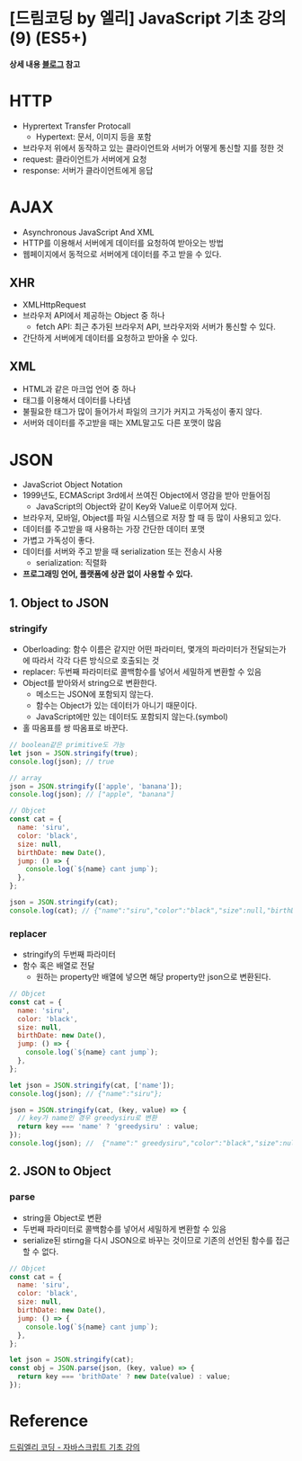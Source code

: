 # [드림코딩 by 엘리] JavaScript 기초 강의(9) (ES5+)

**상세 내용 [블로그](https://greedysiru.tistory.com/550) 참고**



# HTTP

* Hyprertext Transfer Protocall
  * Hypertext: 문서, 이미지 등을 포함
* 브라우저 위에서 동작하고 있는 클라이언트와 서버가 어떻게 통신할 지를 정한 것
* request: 클라이언트가 서버에게 요청
* response: 서버가 클라이언트에게 응답



# AJAX

* Asynchronous JavaScript And XML
* HTTP를 이용해서 서버에게 데이터를 요청하여 받아오는 방법
* 웹페이지에서 동적으로 서버에게 데이터를 주고 받을 수 있다.



## XHR

* XMLHttpRequest
* 브라우저 API에서 제공하는 Object 중 하나
  * fetch API: 최근 추가된 브라우저 API, 브라우저와 서버가 통신할 수 있다.
* 간단하게 서버에게 데이터를 요청하고 받아올 수 있다.



## XML

* HTML과 같은 마크업 언어 중 하나
* 태그를 이용해서 데이터를 나타냄
* 불필요한 태그가 많이 들어가서 파일의 크기가 커지고 가독성이 좋지 않다.
* 서버와 데이터를 주고받을 때는 XML말고도 다른 포맷이 많음



# JSON

* JavaScriot Object Notation
* 1999년도, ECMAScript 3rd에서 쓰여진 Object에서 영감을 받아 만들어짐
  * JavaScript의 Object와 같이 Key와 Value로 이루어져 있다.
* 브라우저, 모바일, Object를 파일 시스템으로 저장 할 때 등 많이 사용되고 있다.
* 데이터를 주고받을 때 사용하는 가장 간단한 데이터 포맷
* 가볍고 가독성이 좋다.
* 데이터를 서버와 주고 받을 때 serialization 또는 전송시 사용
  * serialization: 직렬화
* **프로그래밍 언어, 플랫폼에 상관 없이 사용할 수 있다.**



## 1. Object to JSON



### stringify

* Oberloading: 함수 이름은 같지만 어떤 파라미터, 몇개의 파라미터가 전달되는가에 따라서 각각 다른 방식으로 호출되는 것
* replacer: 두번째 파라미터로 콜백함수를 넣어서 세밀하게 변환할 수 있음
* Object를 받아와서 string으로 변환한다.
  * 메소드는 JSON에 포함되지 않는다.
  * 함수는 Object가 있는 데이터가 아니기 때문이다.
  * JavaScript에만 있는 데이터도 포함되지 않는다.(symbol)
* 홀 따옴표를 쌍 따옴표로 바꾼다.

```JavaScript
// boolean같은 primitive도 가능
let json = JSON.stringify(true);
console.log(json); // true

// array
json = JSON.stringify(['apple', 'banana']);
console.log(json); // ["apple", "banana"]

// Objcet
const cat = {
  name: 'siru',
  color: 'black',
  size: null,
  birthDate: new Date(),
  jump: () => {
    console.log(`${name} cant jump`);
  },
};

json = JSON.stringify(cat);
console.log(cat); // {"name":"siru","color":"black","size":null,"birthDate":"2021-06-26T17:31:54.943Z"}
```



### replacer

* stringify의 두번째 파라미터
* 함수 혹은 배열로 전달
  * 원하는 property만 배열에 넣으면 해당 property만 json으로 변환된다.

```JavaScript
// Objcet
const cat = {
  name: 'siru',
  color: 'black',
  size: null,
  birthDate: new Date(),
  jump: () => {
    console.log(`${name} cant jump`);
  },
};

let json = JSON.stringify(cat, ['name']);
console.log(json); // {"name":"siru"};

json = JSON.stringify(cat, (key, value) => {
  // key가 name인 경우 greedysiru로 변환
  return key === 'name' ? 'greedysiru' : value;
});
console.log(json); //  {"name":" greedysiru","color":"black","size":null,"birthDate":"2021-06-26T17:31:54.943Z"}
```





## 2. JSON to Object

### parse

* string을 Object로 변환
* 두번째 파라미터로 콜백함수를 넣어서 세밀하게 변환할 수 있음
* serialize된 stirng을 다시 JSON으로 바꾸는 것이므로 기존의 선언된 함수를 접근할 수 없다.

```JavaScript
// Objcet
const cat = {
  name: 'siru',
  color: 'black',
  size: null,
  birthDate: new Date(),
  jump: () => {
    console.log(`${name} cant jump`);
  },
};

let json = JSON.stringify(cat);
const obj = JSON.parse(json, (key, value) => {
  return key === 'brithDate' ? new Date(value) : value;
});
```



# Reference

[드림엘리 코딩 - 자바스크립트 기초 강의](https://www.youtube.com/watch?v=wcsVjmHrUQg&list=PLv2d7VI9OotTVOL4QmPfvJWPJvkmv6h-2&index=1)